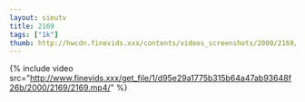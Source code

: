 ```yaml
--- 
layout: sieutv
title: 2169
tags: ["1k"]
thumb: http://hwcdn.finevids.xxx/contents/videos_screenshots/2000/2169/preview.mp4.jpg
---
```

{% include video src="http://www.finevids.xxx/get_file/1/d95e29a1775b315b64a47ab93648f26b/2000/2169/2169.mp4/" %} 
